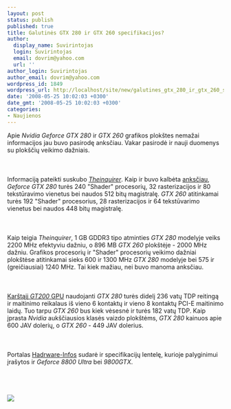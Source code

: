 ```yaml
---
layout: post
status: publish
published: true
title: Galutinės GTX 280 ir GTX 260 specifikacijos?
author:
  display_name: Suvirintojas
  login: Suvirintojas
  email: dovrim@yahoo.com
  url: ''
author_login: Suvirintojas
author_email: dovrim@yahoo.com
wordpress_id: 1849
wordpress_url: http://localhost/site/new/galutines_gtx_280_ir_gtx_260_specifikacijos_/
date: '2008-05-25 10:02:03 +0300'
date_gmt: '2008-05-25 10:02:03 +0300'
categories:
- Naujienos
---
```

<p>Apie <i>Nvidia Geforce GTX 280</i> ir <i>GTX 260</i> grafikos plokštes nemažai informacijos jau buvo pasirodę anksčiau. Vakar pasirodė ir nauji duomenys su plokščių veikimo dažniais.<br />
<br><br />
<br>Informaciją pateikti suskubo <a class="ns" href="http://www.theinquirer.net/gb/inquirer/news/2008/05/24/gtx260-280-revealed"><i>Theinquirer</i></a>. Kaip ir buvo kalbėta <a class="ns" href="http://www.technews.lt/index.php?id=Kas&amp;Id=1474">anksčiau</a>, <i>Geforce GTX 280</i> turės 240 &quot;Shader&quot; procesorių, 32 rasterizacijos ir 80 tekstūravimo vienetus bei naudos 512 bitų magistralę. <i>GTX 260</i> atitinkamai turės 192 &quot;Shader&quot; procesorius, 28 rasterizacijos ir 64 tekstūvarimo vienetus bei naudos 448 bitų magistralę.<br />
<br><br />
<br>Kaip teigia <i>Theinquirer</i>, 1 GB GDDR3 tipo atminties <i>GTX 280</i> modelyje veiks 2200 MHz efektyviu dažniu, o 896 MB <i>GTX 260</i> plokštėje - 2000 MHz dažniu. Grafikos procesorių ir &quot;Shader&quot; procesorių veikimo dažniai plokštėse atitinkamai sieks 600 ir 1300 MHz <i>GTX 280</i> modelyje bei 575 ir (greičiausiai) 1240 MHz. Tai kiek mažiau, nei buvo manoma anksčiau.<br />
<br><br />
<br><a class="ns" href="http://www.technews.lt/index.php?id=Kas&amp;Id=1675">Karštąjį <i>GT200</i> GPU</a> naudojanti <i>GTX 280</i> turės didelį 236 vatų TDP reitingą ir maitinimo reikalaus iš vieno 6 kontaktų ir vieno 8 kontaktų PCI-E maitinimo laidų. Tuo tarpu <i>GTX 260</i> bus kiek vėsesnė ir turės 182 vatų TDP. Kaip įprasta <i>Nvidia</i> aukščiausios klasės vaizdo plokštėms, <i>GTX 280</i> kainuos apie 600 JAV dolerių, o <i>GTX 260</i> - 449 JAV dolerius.<br />
<br><br />
<br>Portalas <a class="ns" href="http://translate.google.com/translate?u=http%3A%2F%2Fwww.hardware-infos.com%2Fnews.php%3Fnews%3D2090&amp;hl=en&amp;ie=UTF8&amp;sl=de&amp;tl=en">Hadrware-Infos</a> sudarė ir specifikacijų lentelę, kurioje palyginimui įrašytos ir <i>Geforce 8800 Ultra</i> bei <i>9800GTX</i>.<br />
<br><br />
<br><br><img src="http://www.technews.lt/upl/Failai/GTX280%20specs.PNG"><br><br />
<br><br />
<br><br />
<br></p>
